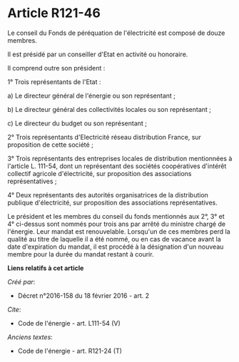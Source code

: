 # Article R121-46

Le conseil du Fonds de péréquation de l'électricité est composé de douze membres. 

Il est présidé par un conseiller d'Etat en activité ou honoraire. 

Il comprend outre son président : 

1° Trois représentants de l'Etat : 

a) Le directeur général de l'énergie ou son représentant ; 

b) Le directeur général des collectivités locales ou son représentant ; 

c) Le directeur du budget ou son représentant ; 

2° Trois représentants d'Electricité réseau distribution France, sur proposition de cette société ;

3° Trois représentants des entreprises locales de distribution mentionnées à l'article L. 111-54, dont un représentant des
sociétés coopératives d'intérêt collectif agricole d'électricité, sur proposition des associations représentatives ; 

4° Deux représentants des autorités organisatrices de la distribution publique d'électricité, sur proposition des
associations représentatives. 

Le président et les membres du conseil du fonds mentionnés aux 2°, 3° et 4° ci-dessus sont nommés pour trois ans par arrêté
du ministre chargé de l'énergie. Leur mandat est renouvelable. Lorsqu'un de ces membres perd la qualité au titre de laquelle
il a été nommé, ou en cas de vacance avant la date d'expiration du mandat, il est procédé à la désignation d'un nouveau
membre pour la durée du mandat restant à courir.

**Liens relatifs à cet article**

_Créé par_:

  - Décret n°2016-158 du 18 février 2016 - art. 2

_Cite_:

  - Code de l'énergie - art. L111-54 (V)

_Anciens textes_:

  - Code de l'énergie - art. R121-24 (T)
